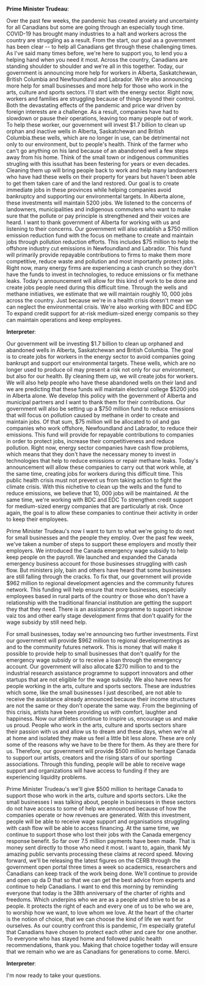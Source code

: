 

**Prime Minister Trudeau**:

Over the past few weeks, the pandemic has created anxiety and uncertainty for all Canadians but some are going through an especially tough time.
COVID-19 has brought many industries to a halt and workers across the country are struggling as a result.
From the start, our goal as a government has been clear -- to help all Canadians get through these challenging times.
As I've said many times before, we're here to support you, to lend you a helping hand when you need it most.
Across the country, Canadians are standing shoulder to shoulder and we're all in this together.
Today, our government is announcing more help for workers in Alberta, Saskatchewan, British Columbia and Newfoundland and Labrador.
We're also announcing more help for small businesses and more help for those who work in the arts, culture and sports sectors.
I'll start with the energy sector.
Right now, workers and families are struggling because of things beyond their control.
Both the devastating effects of the pandemic and price war driven by foreign interests are a challenge.
As a result, companies have had to slowdown or pause their operations, leaving too many people out of work.
To help these worker, our government will invest $1.7 billion to clean up orphan and inactive wells in Alberta, Saskatchewan and British Columbia.these wells, which are no longer in use, can be detrimental not only to our environment, but to people's health.
Think of the farmer who can't go anything on his land because of an abandoned well a few steps away from his home.
Think of the small town or indigenous communities strugling with this issuthat has been festering for years or even decades.
Cleaning them up will bring people back to work and help many landowners who have had these wells on their property for years but haven't been able to get them taken care of and the land restored.
Our goal is to create immediate jobs in these provinces while helping companies avoid bankruptcy and supporting our environmental targets.
In Alberta alone, these investments will maintain 5200 jobs.
We listened to the concerns of landowners, municipalities and indigenous commuters who want to make sure that the pollute or pay principle is strengthened and their voices are heard.
I want to thank government of Alberta for working with us and listening to their concerns.
Our government will also establish a $750 million emission reduction fund with the focus on methane to create and maintain jobs through pollution reduction efforts.
This includes $75 million to help the offshore industry cut emissions in Newfoundland and Labrador.
This fund will primarily provide repayable contributions to firms to make them more competitive, reduce waste and pollution and most importantly protect jobs.
Right now, many energy firms are experiencing a cash crunch so they don't have the funds to invest in technologies, to reduce emissions or fix methane leaks.
Today's announcement will allow for this kind of work to be done and create jobs people need during this difficult time.
Through the wells and methane initiatives, we estimate that we will maintain roughly 10, 000 jobs across the country.
Just because we're in a health crisis doesn't mean we can neglect the environmental crisis.
We're also working with BDC and EDC To expand credit support for at-risk medium-sized energy companis so they can maintain operations and keep employees.



**Interpreter**:

Our government will be investing $1.7 billion to clean up orphaned and abandoned wells in Alberta, Saskatchewan and British Columbia.
The goal is to create jobs for workers in the energy sector to avoid companies going bankrupt and support our environmental targets.
These wells, which are no longer used to produce oil may present a risk not only for our environment, but also for our health.
By cleaning them up, we will create jobs for workers.
We will also help people who have these abandoned wells on their land and we are predicting that these funds will maintain electoral college $5200 jobs in Alberta alone.
We develop this policy with the government of Alberta and municipal partners and I want to thank them for their contributions.
Our government will also be setting up a $750 million fund to reduce emissions that will focus on pollution caused by methane in order to create and maintain jobs.
Of that sum, $75 million will be allocated to oil and gas companies who work offshore, Newfoundland and Labrador, to reduce their emissions.
This fund will provide for repayable contributions to companies in order to protect jobs, increase their competitiveness and reduce pollution.
Right now, energy sector companies have cash flow problems, which means that they don't have the necessary money to invest in technologies that help to reduce emissions or repair methane leaks.
Today's announcement will allow these companies to carry out that work while, at the same time, creating jobs for workers during this difficult time.
This public health crisis must not prevent us from taking action to fight the climate crisis.
With this nichetive to clean up the wells and the fund to reduce emissions, we believe that 10, 000 jobs will be maintained.
At the same time, we're working with BDC and EDC To strengthen credit support for medium-sized energy companies that are particularly at risk.
Once again, the goal is to allow these companies to continue their activity in order to keep their employees.



Prime Minister Trudeau's now I want to turn to what we're going to do next for small businesses and the people they employ.
Over the past few week, we've taken a number of steps to support these employers and mostly their employers.
We introduced the Canada emergency wage subsidy to help keep people on the payroll.
We launched and expanded the Canada emergency business account for those businesses struggling with cash flow.
But ministers joly, bain and others have heard that some businesses are still falling through the cracks.
To fix that, our government will provide $962 million to regional development agencies and the community futures network.
This funding will help ensure that more businesses, especially employees based in rural parts of the country or those who don't have a relationship with the traditional financial institution are getting the support they that they need.
There is an assistance programme to support inknow vaiz tos and other early stage development firms that don't qualify for the wage subsidy by still need help.



For small businesses, today we're announcing two further investments.
First our government will provide $962 million to regional developmentings as and to the community futures network.
This is money that will make it possible to provide help to small businesses that don't qualify for the emergency wage subsidy or to receive a loan through the emergency account.
Our government will also allocate $270 million to  and to the industrial research assistance programme to support innovators and other startups that are not eligible for the wage subsidy.
We also have news for people working in the arts, culture and sports sectors.
These are industries which some, like the small businesses I just described, are not able to receive the assistance already announced because their income structures are not the same or they don't operate the same way.
From the beginning of this crisis, artists have been providing us with comfort, laughter and happiness.
Now our athletes continue to inspire us, encourage us and make us proud.
People who work in the arts, culture and sports sectors share their passion with us and allow us to dream and these days, when we're all at home and isolated they make us feel a little bit less alone.
These are only some of the reasons why we have to be there for them.
As they are there for us. Therefore, our government will provide $500 million to heritage Canada to support our artists, creators and the rising stars of our sporting associations.
Through this funding, people will be able to receive wage support and organizations will have access to funding if they are experiencing liquidity problems.



Prime Minister Trudeau's we'll give $500 million to heritage Canada to support those who work in the arts, culture and sports sectors.
Like the small businesses I was talking about, people in businesses in these sectors do not have access to some of help we announced because of how the companies operate or how revenues are generated.
With this investment, people will be able to receive wage support and organisations struggling with cash flow will be able to access financing.
At the same time, we continue to support those who lost their jobs with the Canada emergency response benefit.
So far over 7.5 million payments have been made.
That is money sent directly to those who need it most.
I want to, again, thank My amazing public servants processing these claims at record speed.
Moving forward, we'll be releasing the latest figures on the CERB through the government open portal three times a week so academics, researchers and Canadians can keep track of the work being done.
We'll continue to provide and open up da D that so that we can get the best advice from experts and continue to help Canadians.
I want to end this morning by reminding everyone that today is the 38th anniversary of the charter of rights and freedoms.
Which underpins who we are as a people and strive to be as a people.
It protects the right of each and every one of us to be who we are, to worship how we want, to love whom we love.
At the heart of the charter is the notion of choice, that we can choose the kind of life we want for ourselves.
As our country confront this is pandemic, I'm especially grateful that Canadians have chosen to protect each other and care for one another.
To everyone who has stayed home and followed public health recommendations, thank you.
Making that choice together today will ensure that we remain who we are as Canadians for generations to come.
Merci.



**Interpreter**:

I'm now ready to take your questions.
